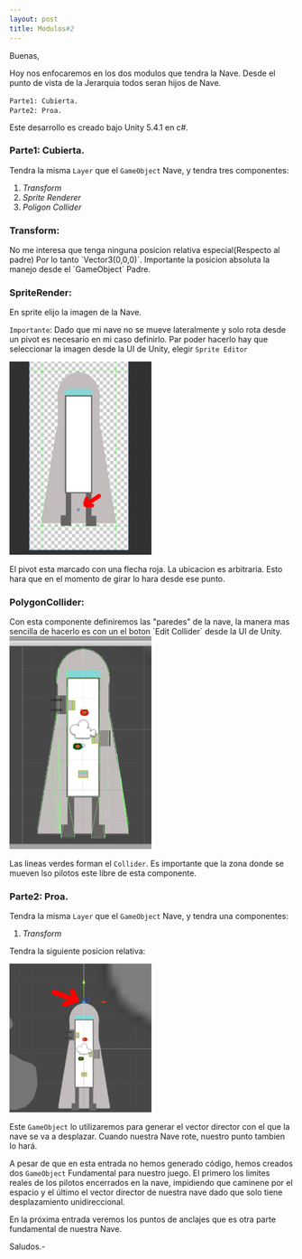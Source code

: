```yaml
---
layout: post
title: Modulos#2
---
```


Buenas,

Hoy nos enfocaremos en los dos modulos que tendra la Nave.
Desde el punto de vista de la Jerarquia todos seran hijos de Nave.

`Parte1: Cubierta.`<br>
`Parte2: Proa.`

Este desarrollo es creado bajo Unity 5.4.1 en c#.

<h3>Parte1: Cubierta.</h3>

Tendra la misma `Layer` que el `GameObject` Nave, y tendra tres componentes:<br>

1. <em>Transform</em><br>
2. <em>Sprite Renderer</em><br>
3. <em>Poligon Collider</em><br>

<h3>Transform:</h3>
No me interesa que tenga ninguna posicion relativa especial(Respecto al padre)
Por lo tanto `Vector3(0,0,0)`. Importante la posicion absoluta la manejo desde
el `GameObject` Padre.

<h3>SpriteRender:</h3>
En sprite elijo la imagen de la Nave.

`Importante`: Dado que mi nave no se mueve lateralmente y solo rota desde un pivot es necesario en mi caso
definirlo.
Par poder hacerlo hay que seleccionar la imagen desde la UI de Unity, elegir `Sprite Editor`<br>

<img width="50%" height="50%" src="/image/pivot.png">
<br>

El pivot esta marcado con una flecha roja. La ubicacion es arbitraria. Esto hara que en el
momento de girar lo hara desde ese punto.

<h3>PolygonCollider: </h3>
Con esta componente definiremos las "paredes" de la nave, la manera mas sencilla de hacerlo
es con un el boton `Edit Collider` desde la UI de Unity.<br>

<img width="50%" height="50%" src="/image/collider.png">
<br>

Las lineas verdes forman el `Collider`. Es importante que la zona donde se mueven lso pilotos
este libre de esta componente.


<h3>Parte2: Proa.</h3>

Tendra la misma `Layer` que el `GameObject` Nave, y tendra una componentes:

1. <em>Transform</em>

Tendra la siguiente posicion relativa:<br>

<img width="50%" height="50%" src="/image/proa.png">
<br>

Este `GameObject` lo utilizaremos para generar el vector director con el que la nave se va a
desplazar. Cuando nuestra Nave rote, nuestro punto tambien lo hará.

A pesar de que en esta entrada no hemos generado código, hemos creados dos `GameObject` Fundamental
para nuestro juego.
El primero los limites reales de los pilotos encerrados en la nave, impidiendo que caminene por
el espacio y el último el vector director de nuestra nave dado que solo tiene desplazamiento unidireccional.

En la próxima entrada veremos los puntos de anclajes que es otra parte fundamental de nuestra Nave.

Saludos.-


<script>
  (function(i,s,o,g,r,a,m){i['GoogleAnalyticsObject']=r;i[r]=i[r]||function(){
  (i[r].q=i[r].q||[]).push(arguments)},i[r].l=1*new Date();a=s.createElement(o),
  m=s.getElementsByTagName(o)[0];a.async=1;a.src=g;m.parentNode.insertBefore(a,m)
  })(window,document,'script','https://www.google-analytics.com/analytics.js','ga');

  ga('create', 'UA-87908822-1', 'auto');
  ga('send', 'pageview');

</script>
